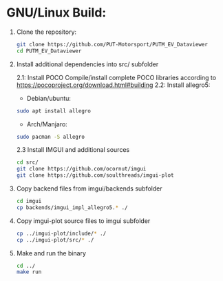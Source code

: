 # GNU/Linux Build:
1. Clone the repository:
	```bash
	git clone https://github.com/PUT-Motorsport/PUTM_EV_Dataviewer
	cd PUTM_EV_Dataviewer
	```
2. Install additional dependencies into src/ subfolder

	2.1: Install POCO
	Compile/install complete POCO libraries according to https://pocoproject.org/download.html#building
	2.2: Install allegro5:
	
	- Debian/ubuntu:
	```bash 
	sudo apt install allegro
	```
	- Arch/Manjaro:
	```bash 
	sudo pacman -S allegro
	```
	2.3 Install IMGUI and additional sources
	```bash
	cd src/
	git clone https://github.com/ocornut/imgui
	git clone https://github.com/soulthreads/imgui-plot
	```
3. Copy backend files from imgui/backends subfolder
	```bash
	cd imgui
	cp backends/imgui_impl_allegro5.* ./
	```
4. Copy imgui-plot source files to imgui subfolder
	```bash
	cp ../imgui-plot/include/* ./
	cp ../imgui-plot/src/* ./
	```
5. Make and run the binary
	```bash
	cd ../
	make run
	```
	
